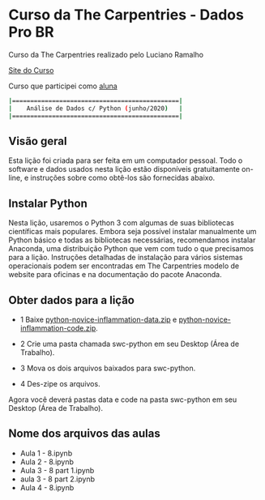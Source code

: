 # Curso da The Carpentries - Dados Pro BR

Curso da The Carpentries realizado pelo Luciano Ramalho
  
[Site do Curso](https://dadosprobr.github.io/python-novice-inflammation/index.html)

Curso que participei como [aluna](http://davinyvidal.divulgue.info)
  
```bash
|==============================================|
|    Análise de Dados c/ Python (junho/2020)   |
|==============================================|
```

## Visão geral

Esta lição foi criada para ser feita em um computador pessoal. Todo o software e dados usados ​​nesta lição estão disponíveis gratuitamente on-line, e instruções sobre como obtê-los são fornecidas abaixo.

## Instalar Python
Nesta lição, usaremos o Python 3 com algumas de suas bibliotecas científicas mais populares. Embora seja possível instalar manualmente um Python básico e todas as bibliotecas necessárias, recomendamos instalar Anaconda, uma distribuição Python que vem com tudo o que precisamos para a lição. Instruções detalhadas de instalação para vários sistemas operacionais podem ser encontradas em The Carpentries modelo de website para oficinas e na documentação do pacote Anaconda.

## Obter dados para a lição
* 1 Baixe [python-novice-inflammation-data.zip](https://dadosprobr.github.io/python-novice-inflammation/data/python-novice-inflammation-data.zip) e [python-novice-inflammation-code.zip](https://dadosprobr.github.io/python-novice-inflammation/code/python-novice-inflammation-code.zip).

* 2 Crie uma pasta chamada swc-python em seu Desktop (Área de Trabalho).

* 3 Mova os dois arquivos baixados para swc-python.

* 4 Des-zipe os arquivos.

Agora você deverá pastas data e code na pasta swc-python em seu Desktop (Área de Trabalho).


## Nome dos arquivos das aulas

- Aula 1 - 8.ipynb
- Aula 2 - 8.ipynb
- Aula 3 - 8 part 1.ipynb
- aula 3 - 8 part 2.ipynb
- Aula 4 - 8.ipynb

